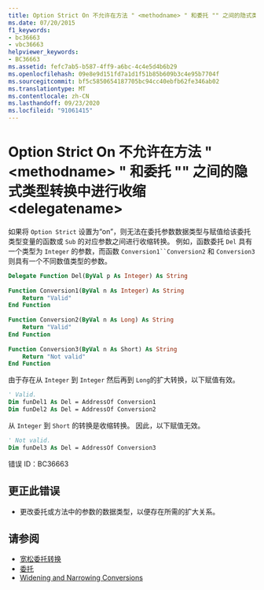 ```yaml
---
title: Option Strict On 不允许在方法 " <methodname> " 和委托 "" 之间的隐式类型转换中进行收缩 <delegatename>
ms.date: 07/20/2015
f1_keywords:
- bc36663
- vbc36663
helpviewer_keywords:
- BC36663
ms.assetid: fefc7ab5-b587-4ff9-a6bc-4c4e5d4b6b29
ms.openlocfilehash: 09e8e9d151fd7a1d1f51b85b609b3c4e95b7704f
ms.sourcegitcommit: bf5c5850654187705bc94cc40ebfb62fe346ab02
ms.translationtype: MT
ms.contentlocale: zh-CN
ms.lasthandoff: 09/23/2020
ms.locfileid: "91061415"
---
```

# <a name="option-strict-on-does-not-allow-narrowing-in-implicit-type-conversions-between-method-methodname-and-delegate-delegatename"></a>Option Strict On 不允许在方法 " \<methodname> " 和委托 "" 之间的隐式类型转换中进行收缩 \<delegatename>

如果将 `Option Strict` 设置为“on”，则无法在委托参数数据类型与赋值给该委托类型变量的函数或 `Sub` 的对应参数之间进行收缩转换。 例如，函数委托 `Del` 具有一个类型为 `Integer` 的参数，而函数 `Conversion1``Conversion2` 和 `Conversion3` 则具有一个不同数值类型的参数。  
  
```vb  
Delegate Function Del(ByVal p As Integer) As String  
  
Function Conversion1(ByVal n As Integer) As String  
    Return "Valid"  
End Function  
  
Function Conversion2(ByVal n As Long) As String  
    Return "Valid"  
End Function  
  
Function Conversion3(ByVal n As Short) As String  
    Return "Not valid"  
End Function  
```  
  
 由于存在从 `Integer` 到 `Integer` 然后再到 `Long`的扩大转换，以下赋值有效。  
  
```vb  
' Valid.  
Dim funDel1 As Del = AddressOf Conversion1  
Dim funDel2 As Del = AddressOf Conversion2  
```  
  
 从 `Integer` 到 `Short` 的转换是收缩转换。 因此，以下赋值无效。  
  
```vb  
' Not valid.  
Dim funDel3 As Del = AddressOf Conversion3  
```  
  
 错误 ID：BC36663  
  
## <a name="to-correct-this-error"></a>更正此错误  
  
- 更改委托或方法中的参数的数据类型，以便存在所需的扩大关系。  
  
## <a name="see-also"></a>请参阅

- [宽松委托转换](../programming-guide/language-features/delegates/relaxed-delegate-conversion.md)
- [委托](../programming-guide/language-features/delegates/index.md)
- [Widening and Narrowing Conversions](../programming-guide/language-features/data-types/widening-and-narrowing-conversions.md)
